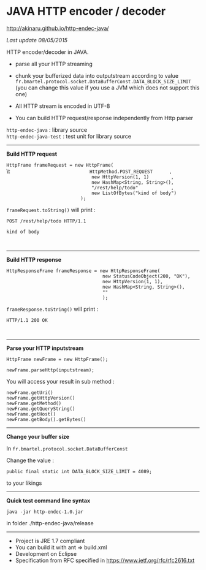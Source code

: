 # JAVA HTTP encoder / decoder  #

http://akinaru.github.io/http-endec-java/

<i>Last update 08/05/2015</i>

HTTP encoder/decoder in JAVA.

* parse all your HTTP streaming

* chunk your bufferized data into outputstream according to value `fr.bmartel.protocol.socket.DataBufferConst.DATA_BLOCK_SIZE_LIMIT` (you can change this value if you use a JVM which does not support this one)
* All HTTP stream is encoded in UTF-8

* You can build HTTP request/response independently from Http parser

`http-endec-java`      : library source<br/>
`http-endec-java-test` : test unit for library source

<hr/>

<b>Build HTTP request</b>

`HttpFrame frameRequest = new HttpFrame(`<br/>
\t`								HttpMethod.POST_REQUEST      ,`<br/>
`								new HttpVersion(1, 1)        ,`<br/>
`								new HashMap<String, String>(),`<br/>
`								"/rest/help/todo"            ,`<br/>
`								new ListOfBytes("kind of body")`<br/>
`							);`

`frameRequest.toString()` will print : 

`POST /rest/help/todo HTTP/1.1`<br/>
`` `` <br/>
``kind of body``<br/>
`` ``<br/>
`` ``<br/>

<hr/>

<b>Build HTTP response</b>

`HttpResponseFrame frameResponse = new HttpResponseFrame(`<br/>
`									new StatusCodeObject(200, "OK"),`<br/>
`									new HttpVersion(1, 1),`<br/>
`									new HashMap<String, String>(),`<br/>
`									""`<br/>
`									);`

`frameResponse.toString()` will print : 

`HTTP/1.1 200 OK`<br/>
`` ``<br/>
`` ``<br/>

<hr/>

<b>Parse your HTTP inputstream</b>

`HttpFrame newFrame = new HttpFrame();`

`newFrame.parseHttp(inputstream);`

You will access your result in sub method :

`newFrame.getUri()`<br/>
`newFrame.getHttpVersion()`<br/>
`newFrame.getMethod()`<br/>
`newFrame.getQueryString()`<br/>
`newFrame.getHost()`<br/>
`newFrame.getBody().getBytes()`<br/>

<hr/>

<b>Change your buffer size</b>

In `fr.bmartel.protocol.socket.DataBufferConst`

Change the value : 

`public final static int DATA_BLOCK_SIZE_LIMIT = 4089;`

to your likings

<hr/>

<b>Quick test command line syntax</b> 

``java -jar http-endec-1.0.jar``

in folder ./http-endec-java/release

<hr/>

* Project is JRE 1.7 compliant
* You can build it with ant => build.xml
* Development on Eclipse 
* Specification from RFC specified in https://www.ietf.org/rfc/rfc2616.txt
